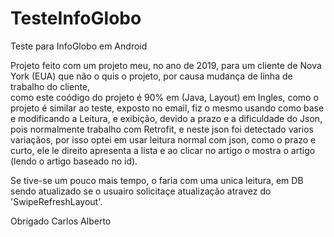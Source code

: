 # TesteInfoGlobo
Teste para InfoGlobo em Android

Projeto feito com um projeto meu, no ano de 2019, para um cliente de Nova York (EUA) que não o quis o projeto, por causa mudança de linha de trabalho do cliente,  
como este coódigo do projeto é 90% em (Java, Layout) em Ingles, como o projeto é similar ao teste, exposto no email, fiz o mesmo usando como base e modificando 
a Leitura, e exibição, devido a prazo e a dificuldade do Json, pois normalmente trabalho com Retrofit, e neste json foi detectado varios variaçãos, por isso optei
em usar leitura normal com json, como o prazo e curto, ele le direito apresenta a lista e ao clicar no artigo o mostra o artigo (lendo o artigo baseado no id).

Se tive-se um pouco mais tempo, o faria com uma unica leitura, em DB sendo atualizado se o usuairo solicitaçe atualização atravez do 'SwipeRefreshLayout'.

Obrigado
Carlos Alberto
